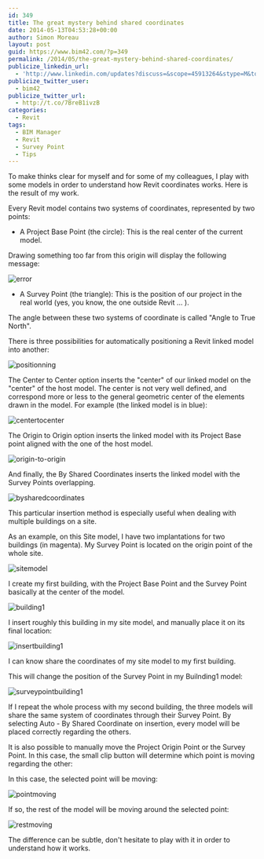 ```yaml
---
id: 349
title: The great mystery behind shared coordinates
date: 2014-05-13T04:53:28+00:00
author: Simon Moreau
layout: post
guid: https://www.bim42.com/?p=349
permalink: /2014/05/the-great-mystery-behind-shared-coordinates/
publicize_linkedin_url:
  - 'http://www.linkedin.com/updates?discuss=&scope=45913264&stype=M&topic=5871844462954586112&type=U&a=xL68'
publicize_twitter_user:
  - bim42
publicize_twitter_url:
  - http://t.co/7BreB1ivzB
categories:
  - Revit
tags:
  - BIM Manager
  - Revit
  - Survey Point
  - Tips
---
```

To make thinks clear for myself and for some of my colleagues, I play with some models in order to understand how Revit coordinates works. Here is the result of my work.

Every Revit model contains two systems of coordinates, represented by two points:

* A Project Base Point (the circle): This is the real center of the current model.

Drawing something too far from this origin will display the following message:

![error](/assets/2014/05/error.png)

* A Survey Point (the triangle): This is the position of our project in the real world (yes, you know, the one outside Revit ... ).

The angle between these two systems of coordinate is called "Angle to True North".

There is three possibilities for automatically positioning a Revit linked model into another:

![positionning](/assets/2014/05/positionning.png)

The Center to Center option inserts the "center" of our linked model on the "center" of the host model. The center is not very well defined, and correspond more or less to the general geometric center of the elements drawn in the model. For example (the linked model is in blue):

![centertocenter](/assets/2014/05/centertocenter.png)

The Origin to Origin option inserts the linked model with its Project Base point aligned with the one of the host model.

![origin-to-origin](/assets/2014/05/origin-to-origin.png)

And finally, the By Shared Coordinates inserts the linked model with the Survey Points overlapping.

![bysharedcoordinates](/assets/2014/05/bysharedcoordinates.png)

This particular insertion method is especially useful when dealing with multiple buildings on a site.

As an example, on this Site model, I have two implantations for two buildings (in magenta). My Survey Point is located on the origin point of the whole site.

![sitemodel](/assets/2014/05/sitemodel.png)

I create my first building, with the Project Base Point and the Survey Point basically at the center of the model.

![building1](/assets/2014/05/building1.png)

I insert roughly this building in my site model, and manually place it on its final location:

![insertbuilding1](/assets/2014/05/insertbuilding1.png)

I can know share the coordinates of my site model to my first building.

This will change the position of the Survey Point in my Builnding1 model:

![surveypointbuilding1](/assets/2014/05/surveypointbuilding1.png)

If I repeat the whole process with my second building, the three models will share the same system of coordinates through their Survey Point. By selecting Auto - By Shared Coordinate on insertion, every model will be placed correctly regarding the others.

It is also possible to manually move the Project Origin Point or the Survey Point. In this case, the small clip button will determine which point is moving regarding the other:

In this case, the selected point will be moving:

![pointmoving](/assets/2014/05/pointmoving.png)

If so, the rest of the model will be moving around the selected point:

![restmoving](/assets/2014/05/restmoving.png)

The difference can be subtle, don't hesitate to play with it in order to understand how it works.